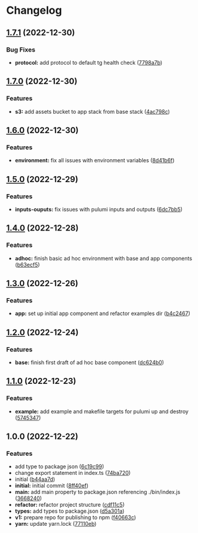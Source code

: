 # Changelog

## [1.7.1](https://github.com/briancaffey/pulumi-aws-django/compare/v1.7.0...v1.7.1) (2022-12-30)


### Bug Fixes

* **protocol:** add protocol to default tg health check ([7798a7b](https://github.com/briancaffey/pulumi-aws-django/commit/7798a7b0bcea1533a4addf478c401d9a7032593b))

## [1.7.0](https://github.com/briancaffey/pulumi-aws-django/compare/v1.6.0...v1.7.0) (2022-12-30)


### Features

* **s3:** add assets bucket to app stack from base stack ([4ac798c](https://github.com/briancaffey/pulumi-aws-django/commit/4ac798c2b97cb5453a919c21fddf317f61e90962))

## [1.6.0](https://github.com/briancaffey/pulumi-aws-django/compare/v1.5.0...v1.6.0) (2022-12-30)


### Features

* **environment:** fix all issues with environment variables ([8d41b6f](https://github.com/briancaffey/pulumi-aws-django/commit/8d41b6fb6eaefb3b01de8674d21d4d9ffaa77a78))

## [1.5.0](https://github.com/briancaffey/pulumi-aws-django/compare/v1.4.0...v1.5.0) (2022-12-29)


### Features

* **inputs-ouputs:** fix issues with pulumi inputs and outputs ([6dc7bb5](https://github.com/briancaffey/pulumi-aws-django/commit/6dc7bb515669c5ce8ddd3e1e4e8ea44ec658c772))

## [1.4.0](https://github.com/briancaffey/pulumi-aws-django/compare/v1.3.0...v1.4.0) (2022-12-28)


### Features

* **adhoc:** finish basic ad hoc environment with base and app components ([b63ecf5](https://github.com/briancaffey/pulumi-aws-django/commit/b63ecf5c340cf78dd85b3502a99f3fbfa39cdaf7))

## [1.3.0](https://github.com/briancaffey/pulumi-aws-django/compare/v1.2.0...v1.3.0) (2022-12-26)


### Features

* **app:** set up initial app component and refactor examples dir ([b4c2467](https://github.com/briancaffey/pulumi-aws-django/commit/b4c24676560a5ea6c89938749001ac6cbeb49390))

## [1.2.0](https://github.com/briancaffey/pulumi-aws-django/compare/v1.1.0...v1.2.0) (2022-12-24)


### Features

* **base:** finish first draft of ad hoc base component ([dc624b0](https://github.com/briancaffey/pulumi-aws-django/commit/dc624b0517c3b44409686ca93c13b38fc69dd959))

## [1.1.0](https://github.com/briancaffey/pulumi-aws-django/compare/v1.0.0...v1.1.0) (2022-12-23)


### Features

* **example:** add example and makefile targets for pulumi up and destroy ([5745347](https://github.com/briancaffey/pulumi-aws-django/commit/5745347f6779ecd17c7744bcaf9087f368849f9d))

## 1.0.0 (2022-12-22)


### Features

* add type to package json ([6c19c99](https://github.com/briancaffey/pulumi-aws-django/commit/6c19c99f089ae20cb557d368172cba42db98f9c2))
* change export statement in index.ts ([74ba720](https://github.com/briancaffey/pulumi-aws-django/commit/74ba720f9f7a745d240db81ef47648481e4e1443))
* initial ([b44aa7d](https://github.com/briancaffey/pulumi-aws-django/commit/b44aa7d5f4faa10e49d2a82b6b44647800ef1092))
* **initial:** initial commit ([8ff40ef](https://github.com/briancaffey/pulumi-aws-django/commit/8ff40ef75ed23a928b3851609a39f956bcc8b622))
* **main:** add main property to package.json referencing ./bin/index.js ([3668240](https://github.com/briancaffey/pulumi-aws-django/commit/36682407bfcb1c40329bc1e6144b5922566acbd0))
* **refactor:** refactor project structure ([cdf11c5](https://github.com/briancaffey/pulumi-aws-django/commit/cdf11c53589b7f944891dbca03f27cb14e5cdf2d))
* **types:** add types to package.json ([d5a301a](https://github.com/briancaffey/pulumi-aws-django/commit/d5a301a754ce4102046f33f3b949af4b1fa9a9e0))
* **v1:** prepare repo for publishing to npm ([f40663c](https://github.com/briancaffey/pulumi-aws-django/commit/f40663cc96410961f7a8dc4b687833eeec1fb0cc))
* **yarn:** update yarn.lock ([77110eb](https://github.com/briancaffey/pulumi-aws-django/commit/77110eb6ed8b7b7d91a331e27b0e293ca39f526b))
